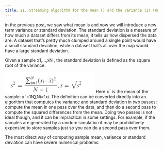 ```yaml
---
title: 21. Streaming algorithm for the mean () and the variance (2) (Knuth, Welford). Show with an example why the running mean formula is preferable to the definition formula.
---
```

in the previous post, we saw what mean is and now we will introduce a new term variance or standard deviation.
The standard deviation is a measure of how much a dataset differs from its mean; it tells us how dispersed the data are. A dataset that’s pretty much clumped around a single point would have a small standard deviation, while a dataset that’s all over the map would have a large standard deviation.

Given a sample x1,…,xN , the standard deviation is defined as the square root of the variance:
      
 ![alt text here](/img/variance.png) Here x¯ is the mean of the sample: x¯=1N∑Ni=1xi. The definition can be converted directly into an algorithm that computes the variance and standard deviation in two passes: compute the mean in one pass over the data, and then do a second pass to compute the squared differences from the mean. Doing two passes is not ideal though, and it can be impractical in some settings. For example, if the samples are generated by a random simulation it may be prohibitively expensive to store samples just so you can do a second pass over them.

                        
      
The most direct way of computing sample mean, variance or standard deviation can have severe numerical problems. 
